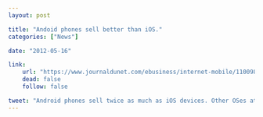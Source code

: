 ```yaml
---
layout: post

title: "Andoid phones sell better than iOS."
categories: ["News"]

date: "2012-05-16"

link:
    url: "https://www.journaldunet.com/ebusiness/internet-mobile/1100985-android-deux-fois-plus-vendu-qu-ios/"
    dead: false
    follow: false

tweet: "Android phones sell twice as much as iOS devices. Other OSes at the tail end."
---
```

